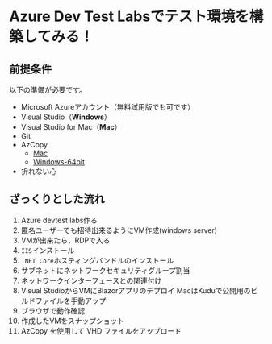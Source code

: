 # Azure Dev Test Labsでテスト環境を構築してみる！

## 前提条件

以下の準備が必要です。

* Microsoft Azureアカウント（無料試用版でも可です）
* Visual Studio（**Windows**）
* Visual Studio for Mac（**Mac**）
* Git
* AzCopy
  * [Mac](https://aka.ms/downloadazcopy-v10-mac)
  * [Windows-64bit](https://aka.ms/downloadazcopy-v10-windows)
* 折れない心

## ざっくりとした流れ

1. Azure devtest labs作る
2. 匿名ユーザーでも招待出来るようにVM作成(windows server)
3. VMが出来たら，RDPで入る
4. `IIS`インストール
5. `.NET Core`ホスティングバンドルのインストール
6. サブネットにネットワークセキュリティグループ割当
7. ネットワークインターフェースとの関連付け
8. Visual StudioからVMにBlazorアプリのデプロイ
   MacはKuduで公開用のビルドファイルを手動アップ
9. ブラウザで動作確認
10. 作成したVMをスナップショット
11. AzCopy を使用して VHD ファイルをアップロード
